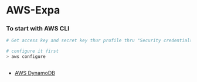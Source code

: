 # AWS-Expa

### To start with AWS CLI

```sh
# Get access key and secret key thur profile thru "Security credentials" > Access keys section

# configure it first
> aws configure



```


* [AWS DynamoDB](https://github.com/Nikeweke/AWS-Expa/blob/main/dynamo-db.md)
